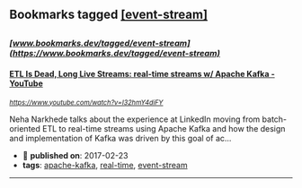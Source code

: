 ## Bookmarks tagged [[event-stream]](https://www.bookmarks.dev?q=[event-stream])

_<sup><sup>[www.bookmarks.dev/tagged/event-stream](https://www.bookmarks.dev/tagged/event-stream)</sup></sup>_
---
#### [ETL Is Dead, Long Live Streams: real-time streams w/ Apache Kafka - YouTube](https://www.youtube.com/watch?v=I32hmY4diFY)
_<sup>https://www.youtube.com/watch?v=I32hmY4diFY</sup>_

Neha Narkhede talks about the experience at LinkedIn moving from batch-oriented ETL to real-time streams using Apache Kafka and how the design and implementation of Kafka was driven by this goal of ac...
* :calendar: **published on**: 2017-02-23
* **tags**: [apache-kafka](../tagged/apache-kafka.md), [real-time](../tagged/real-time.md), [event-stream](../tagged/event-stream.md)
---
